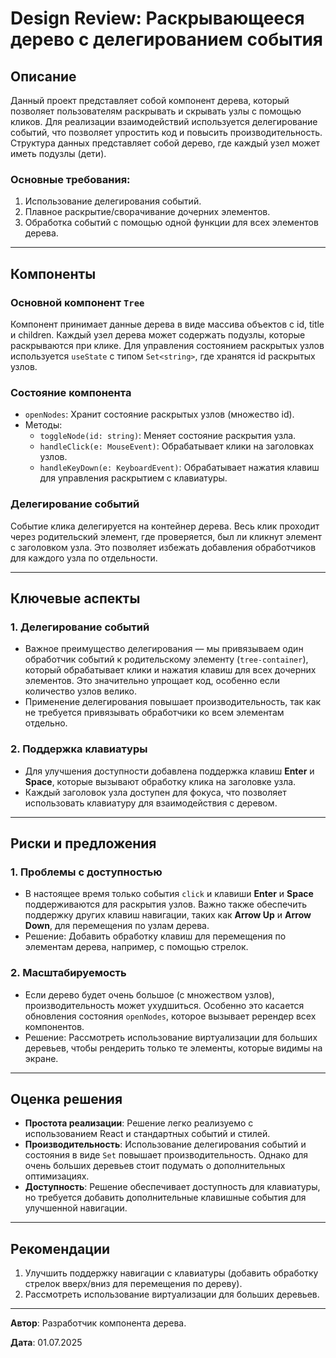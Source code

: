 # Design Review: Раскрывающееся дерево с делегированием события

## Описание

Данный проект представляет собой компонент дерева, который позволяет пользователям раскрывать и скрывать узлы с помощью кликов. Для реализации взаимодействий используется делегирование событий, что позволяет упростить код и повысить производительность. Структура данных представляет собой дерево, где каждый узел может иметь подузлы (дети).

### Основные требования:

1. Использование делегирования событий.
2. Плавное раскрытие/сворачивание дочерних элементов.
3. Обработка событий с помощью одной функции для всех элементов дерева.

---

## Компоненты

### Основной компонент `Tree`

Компонент принимает данные дерева в виде массива объектов с id, title и children. Каждый узел дерева может содержать подузлы, которые раскрываются при клике. Для управления состоянием раскрытых узлов используется `useState` с типом `Set<string>`, где хранятся id раскрытых узлов.

### Состояние компонента

- `openNodes`: Хранит состояние раскрытых узлов (множество id).
- Методы:
  - `toggleNode(id: string)`: Меняет состояние раскрытия узла.
  - `handleClick(e: MouseEvent)`: Обрабатывает клики на заголовках узлов.
  - `handleKeyDown(e: KeyboardEvent)`: Обрабатывает нажатия клавиш для управления раскрытием с клавиатуры.

### Делегирование событий

Событие клика делегируется на контейнер дерева. Весь клик проходит через родительский элемент, где проверяется, был ли кликнут элемент с заголовком узла. Это позволяет избежать добавления обработчиков для каждого узла по отдельности.

---

## Ключевые аспекты

### 1. Делегирование событий

- Важное преимущество делегирования — мы привязываем один обработчик событий к родительскому элементу (`tree-container`), который обрабатывает клики и нажатия клавиш для всех дочерних элементов. Это значительно упрощает код, особенно если количество узлов велико.
- Применение делегирования повышает производительность, так как не требуется привязывать обработчики ко всем элементам отдельно.

### 2. Поддержка клавиатуры

- Для улучшения доступности добавлена поддержка клавиш **Enter** и **Space**, которые вызывают обработку клика на заголовке узла.
- Каждый заголовок узла доступен для фокуса, что позволяет использовать клавиатуру для взаимодействия с деревом.

---

## Риски и предложения

### 1. Проблемы с доступностью

- В настоящее время только события `click` и клавиши **Enter** и **Space** поддерживаются для раскрытия узлов. Важно также обеспечить поддержку других клавиш навигации, таких как **Arrow Up** и **Arrow Down**, для перемещения по узлам дерева.
- Решение: Добавить обработку клавиш для перемещения по элементам дерева, например, с помощью стрелок.

### 2. Масштабируемость

- Если дерево будет очень большое (с множеством узлов), производительность может ухудшиться. Особенно это касается обновления состояния `openNodes`, которое вызывает ререндер всех компонентов.
- Решение: Рассмотреть использование виртуализации для больших деревьев, чтобы рендерить только те элементы, которые видимы на экране.

---

## Оценка решения

- **Простота реализации**: Решение легко реализуемо с использованием React и стандартных событий и стилей.
- **Производительность**: Использование делегирования событий и состояния в виде `Set` повышает производительность. Однако для очень больших деревьев стоит подумать о дополнительных оптимизациях.
- **Доступность**: Решение обеспечивает доступность для клавиатуры, но требуется добавить дополнительные клавишные события для улучшенной навигации.

---

## Рекомендации

1. Улучшить поддержку навигации с клавиатуры (добавить обработку стрелок вверх/вниз для перемещения по дереву).
2. Рассмотреть использование виртуализации для больших деревьев.

---

**Автор**: Разработчик компонента дерева.

**Дата**: 01.07.2025
